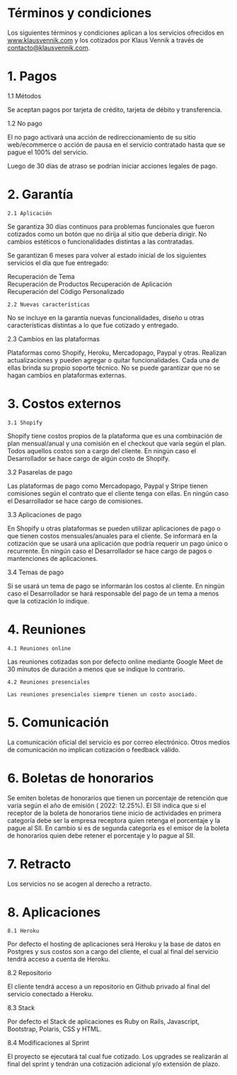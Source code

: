 # Términos  y condiciones

Los siguientes términos y condiciones aplican a los servicios ofrecidos en www.klausvennik.com y los cotizados por Klaus Vennik a través de contacto@klausvennik.com. 


# 1. Pagos


1.1 Métodos

Se aceptan pagos por tarjeta de crédito, tarjeta de débito y transferencia.

1.2 No pago
		
El no pago activará una acción de redireccionamiento de su sitio web/ecommerce  o acción de pausa en el servicio contratado hasta que se pague el 100% del servicio.  

Luego de 30 días de atraso se podrían iniciar acciones legales de pago. 
	
# 2. Garantía 

	2.1 Aplicación


Se garantiza 30 días continuos para problemas funcionales que fueron cotizados como un botón que no dirija al sitio que debería dirigir. No cambios estéticos o funcionalidades distintas a las contratadas.

Se garantizan 6 meses para volver al estado inicial de los siguientes servicios el día que fue entregado:

Recuperación de Tema  
Recuperación de Productos 
Recuperación de Aplicación  
Recuperación del Código Personalizado


	2.2 Nuevas características

No se incluye en la garantía nuevas funcionalidades, diseño u otras características distintas a lo que fue cotizado y entregado. 

2.3 Cambios en las plataformas


Plataformas como Shopify, Heroku, Mercadopago, Paypal y otras. Realizan actualizaciones y pueden agregar o quitar funcionalidades. Cada una de ellas brinda su propio soporte técnico. No se puede garantizar que no se hagan cambios en plataformas externas. 



# 3. Costos externos

	3.1 Shopify 
	
Shopify tiene costos propios de la plataforma que es una combinación de plan mensual/anual y una comisión en el checkout que varía según el plan. Todos aquellos costos son a cargo del cliente. En ningún caso el Desarrollador se hace cargo de algún costo de Shopify. 

3.2 Pasarelas de pago

Las plataformas de pago como Mercadopago, Paypal y Stripe tienen comisiones según el contrato que el cliente tenga con ellas. En ningún caso el Desarrollador se hace cargo de comisiones. 

3.3 Aplicaciones de pago 

En Shopify u otras plataformas se pueden utilizar aplicaciones de pago o que tienen costos mensuales/anuales para el cliente. Se informará en la cotización que se usará una aplicación que podría requerir un pago único o recurrente. En ningún caso el Desarrollador se hace cargo de pagos o mantenciones de aplicaciones. 
 
3.4 Temas de pago

Si se usará un tema de pago se informarán los costos al cliente. En ningún caso el Desarrollador se hará responsable del pago de un tema a menos que la cotización lo indique. 


# 4. Reuniones 

	4.1 Reuniones online

Las reuniones cotizadas son por defecto online mediante Google Meet de 30 minutos de duración a menos que se indique lo contrario.  

	4.2 Reuniones presenciales

	Las reuniones presenciales siempre tienen un costo asociado. 


# 5. Comunicación

La comunicación oficial del servicio es por correo electrónico. Otros medios de comunicación no implican cotización o feedback válido. 

# 6. Boletas de honorarios 

Se emiten boletas de honorarios que tienen un porcentaje de retención que varía según el año de emisión ( 2022: 12.25%). El SII indica que si el receptor de la boleta de honorarios tiene inicio de actividades en primera categoría debe ser la empresa receptora quien retenga el porcentaje y la pague al SII. En cambio si es de segunda categoría es el emisor de la boleta de honorarios quien debe retener el porcentaje y lo pague al SII. 

# 7. Retracto 

Los servicios no se acogen al derecho a retracto.

	
# 8. Aplicaciones

	8.1 Heroku

Por defecto el hosting de aplicaciones será Heroku y la base de datos en Postgres  y sus costos son a cargo del cliente, el cual al final del servicio tendrá acceso a cuenta de Heroku. 

8.2 Repositorio

El cliente tendrá acceso a un repositorio en Github privado al final del servicio conectado a Heroku.  

8.3 Stack

Por defecto el Stack de aplicaciones es Ruby on Rails, Javascript, Bootstrap, Polaris, CSS y HTML. 

8.4 Modificaciones al Sprint

El proyecto se ejecutará tal cual fue cotizado. Los upgrades se realizarán al final del sprint y tendrán una cotización adicional y/o extensión de plazo. 


